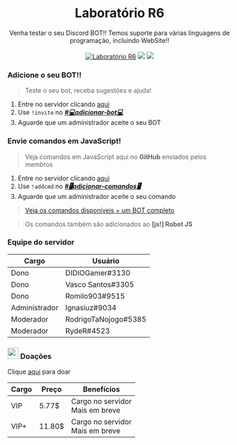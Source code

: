 <h1 align="center">Laboratório R6</h1>
<p align="center">Venha testar o seu Discord BOT!!
Temos suporte para várias linguagens de programação, incluindo WebSite!!
<br><br>
<a href="https://discord.gg/BdSxh2N"><img src="https://discordapp.com/api/guilds/539580995838541834/embed.png" alt="Laboratório R6" title="Laboratório R6"></a> <a href="https://github.com/galaxiar6/lab/stargazers"><img src="https://img.shields.io/github/stars/galaxiar6/lab.svg?style=social&label=Stars"></a>
<a href="https://github.com/galaxiar6/lab/watchers"><img src="https://img.shields.io/github/watchers/galaxiar6/lab.svg?style=social&label=Watch"></a></p>

### Adicione o seu BOT!!
> Teste o seu bot, receba sugestões e ajuda!
1. Entre no servidor clicando [aqui](https://discord.gg/BdSxh2N)
2. Use `!invite` no ***[#💻adicionar-bot💻](https://discordapp.com/channels/539580995838541834/539585462885679105/ "👥ADICIONAR👥")***
3. Aguarde que um administrador aceite o seu BOT

### Envie comandos em JavaScript!
> Veja comandos em JavaScript aqui no **GitHub** enviados pelos membros
1. Entre no servidor clicando [aqui](https://discord.gg/BdSxh2N)
2. Use `!addcmd` no ***[#🖥️adicionar-comandos🖥️](https://discordapp.com/channels/539580995838541834/556055264277561364/ "👥ADICIONAR👥")***
3. Aguarde que um administrador aceite o seu comando
> [Veja os comandos disponíveis + um BOT completo](https://github.com/galaxiar6/lab/tree/master/JavaScript)

> Os comandos também são adicionados ao **[js!] Robot JS**

### Equipe do servidor
| Cargo  | Usuário |
| ------------- | ------------- |
| Dono | DIDIOGamer#3130 |
| Dono | Vasco Santos#3305 |
| Dono | Romilo903#9515 |
| Administrador | Ignasiuz#9034 |
| Moderador | RodrigoTaNojogo#5385 |
| Moderador | RydeR#4523 |

### <img src="https://twemoji.maxcdn.com/2/72x72/1f4b8.png" height="25px"> Doações

Clique [aqui](https://donatebot.io/checkout/539580995838541834) para doar

| Cargo | Preço | Benefícios |
| ------------- | ------------- | ------------- |
| VIP | 5.77$ | Cargo no servidor<br>Mais em breve |
| VIP+ | 11.80$ | Cargo no servidor<br> Mais em breve |
